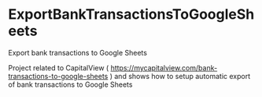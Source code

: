 # ExportBankTransactionsToGoogleSheets
Export bank transactions to Google Sheets

Project related to CapitalView ( https://mycapitalview.com/bank-transactions-to-google-sheets ) and shows how to setup automatic export of bank transactions to Google Sheets
